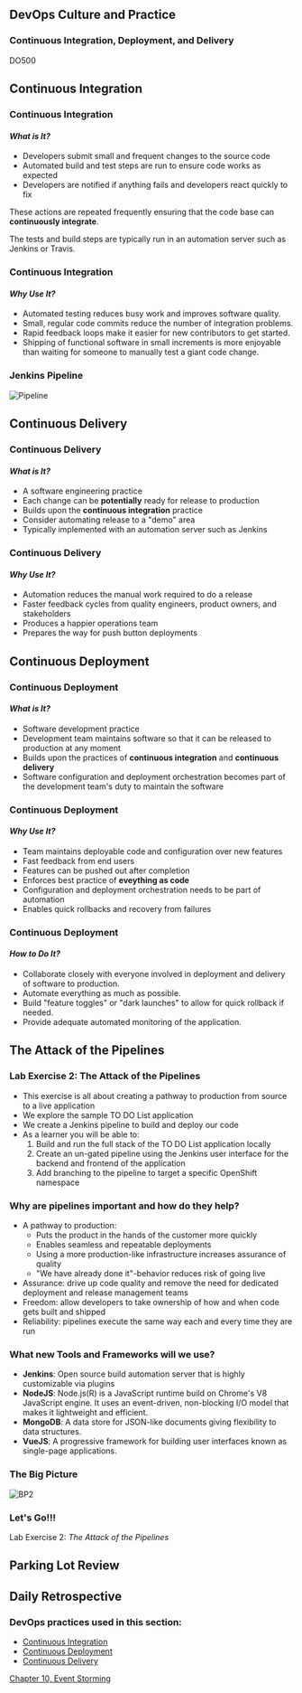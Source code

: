 <!-- .slide: data-background-image="images/RH_NewBrand_Background.png" -->
## DevOps Culture and Practice <!-- {_class="course-title"} -->
### Continuous Integration, Deployment, and Delivery <!-- {_class="title-color"} -->
DO500 <!-- {_class="title-color"} -->



<!-- .slide: id="continuous-integration" -->
## Continuous Integration



### Continuous Integration
#### _What is It?_
* Developers submit small and frequent changes to the source code
* Automated build and test steps are run to ensure code works as expected
* Developers are notified if anything fails and developers react quickly to fix

These actions are repeated frequently ensuring that the code base can **continuously integrate**.

The tests and build steps are typically run in an automation server such as Jenkins or Travis.



### Continuous Integration
#### _Why Use It?_
* Automated testing reduces busy work and improves software quality.
* Small, regular code commits reduce the number of integration problems.
* Rapid feedback loops make it easier for new contributors to get started.
* Shipping of functional software in small increments is more enjoyable than
waiting for someone to manually test a giant code change.



### Jenkins Pipeline
![Pipeline](images/cicd/pipeline.png)



<!-- .slide: id="continuous-delivery"-->
## Continuous Delivery



### Continuous Delivery
#### _What is It?_
* A software engineering practice
* Each change can be **potentially** ready for release to production
* Builds upon the **continuous integration** practice
* Consider automating release to a "demo" area
* Typically implemented with an automation server such as Jenkins



### Continuous Delivery
#### _Why Use It?_
* Automation reduces the manual work required to do a release
* Faster feedback cycles from quality engineers, product owners, and stakeholders
* Produces a happier operations team
* Prepares the way for push button deployments



<!--.slide: id="continuous-deploymen" -->
## Continuous Deployment



### Continuous Deployment
#### _What is It?_
* Software development practice
* Development team maintains software so that it can be released to production at any moment
* Builds upon the practices of **continuous integration** and **continuous delivery**
* Software configuration and deployment orchestration becomes part of the
development team's duty to maintain the software



### Continuous Deployment
#### _Why Use It?_
* Team maintains deployable code and configuration over new features
* Fast feedback from end users
* Features can be pushed out after completion
* Enforces best practice of **eveything as code**
* Configuration and deployment orchestration needs to be part of automation
* Enables quick rollbacks and recovery from failures



### Continuous Deployment
#### _How to Do It?_
* Collaborate closely with everyone involved in deployment and delivery of software
to production.
* Automate everything as much as possible.
* Build "feature toggles" or "dark launches" to allow for quick rollback if needed.
* Provide adequate automated monitoring of the application.



<!-- .slide: id="attack-pipelines"-->
## The Attack of the Pipelines



### Lab Exercise 2: The Attack of the Pipelines
* This exercise is all about creating a pathway to production from source
to a live application
* We explore the sample TO DO List application
* We create a Jenkins pipeline to build and deploy our code
* As a learner you will be able to:
  1. Build and run the full stack of the TO DO List application locally
  2. Create an un-gated pipeline using the Jenkins user interface for
  the backend and frontend of the application
  3. Add branching to the pipeline to target a specific OpenShift namespace




### Why are pipelines important and how do they help?
* A pathway to production:
  * Puts the product in the hands of the customer more quickly
  * Enables seamless and repeatable deployments
  * Using a more production-like infrastructure increases assurance of quality
  * "We have already done it"-behavior reduces risk of going live
* Assurance: drive up code quality and remove the need for dedicated deployment
and release management teams
* Freedom: allow developers to take ownership of how and when code gets built and shipped
* Reliability: pipelines execute the same way each and every time they are run



### What new Tools and Frameworks will we use?
* **Jenkins**: Open source build automation server that is highly customizable
via plugins
* **NodeJS**: Node.js(R) is a JavaScript runtime build on Chrome's V8 JavaScript
engine. It uses an event-driven, non-blocking I/O model that makes it lightweight and efficient.
* **MongoDB**: A data store for JSON-like documents giving flexibility to data structures.
* **VueJS**: A progressive framework for building user interfaces known as single-page
applications.



### The Big Picture
![BP2](images/cicd/bp-2-attack-pipelines.jpg)



### Let's Go!!!
Lab Exercise 2: _The Attack of the Pipelines_



## Parking Lot Review



## Daily Retrospective



<!-- .slide: data-background-image="images/chef-background.png", class="white-style" -->
### DevOps practices used in this section:
- [Continuous Integration](https://openpracticelibrary.com/practice/continuous-integration)
- [Continuous Deployment](https://openpracticelibrary.com/practice/continuous-deployment)
- [Continuous Delivery](https://openpracticelibrary.com/practice/continuous-delivery)



<!-- .slide: data-background-image="css/images/RH_Chapter_Title_Background2.png", class="white-style" -->
[Chapter 10, Event Storming](chapter10.html)
